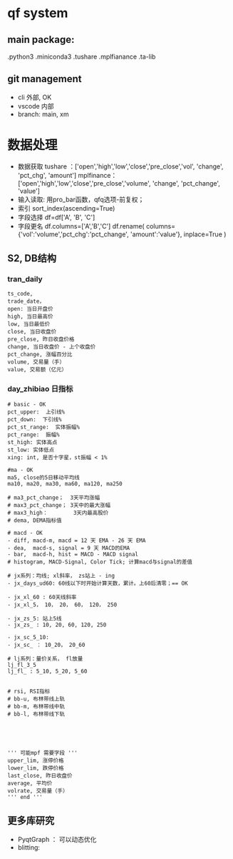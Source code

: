 # qf system

## main package:

.python3
.miniconda3
.tushare
.mplfianance
.ta-lib

## git management
- cli 外部, OK
- vscode 内部
- branch: main, xm


# 数据处理

- 数据获取
    tushare   ：['open','high','low','close','pre_close','vol',    'change', 'pct_chg',    'amount']
    mplfinance：['open','high','low','close','pre_close','volume', 'change', 'pct_change', 'value']
- 输入读取: 
    用pro_bar函数，qfq选项-前复权；
- 索引
    sort_index(ascending=True)
- 字段选择
    df=df['A', 'B', 'C']
- 字段更名
    df.columns=['A','B','C']
    df.rename( columns={'vol':'volume','pct_chg':'pct_change', 'amount':'value'}, inplace=True  )

## S2, DB结构

### tran_daily

    ts_code, 
    trade_date， 
    open: 当日开盘价 
    high, 当日最高价
    low, 当日最低价 
    close, 当日收盘价 
    pre_close, 昨日收盘价格
    change, 当日收盘价 - 上个收盘价
    pct_change, 涨幅百分比
    volume, 交易量（手） 
    value, 交易额（亿元） 

### day_zhibiao 日指标

    # basic - OK
    pct_upper:  上引线%
    pct_down:  下引线%
    pct_st_range:  实体振幅%
    pct_range:  振幅%
    st_high: 实体高点
    st_low: 实体低点
    xing: int, 是否十字星，st振幅 < 1%

    #ma - OK
    ma5, close的5日移动平均线 
    ma10, ma20, ma30, ma60, ma120, ma250

    # ma3_pct_change；  3天平均涨幅
    # max3_pct_change； 3天中的最大涨幅
    # max3_high：        3天内最高股价
    # dema, DEMA指标值 
    
    # macd - OK
    - diff, macd-m, macd = 12 天 EMA - 26 天 EMA
    - dea,  macd-s, signal = 9 天 MACD的EMA
    - bar,  macd-h, hist = MACD - MACD signal
    # histogram, MACD-Signal, Color Tick; 计算macd与signal的差值

    # jx系列：均线; xl斜率， zs站上 - ing
    - jx_days_ud60: 60线以下时开始计算天数，累计。上60后清零；== OK
    
    - jx_xl_60 : 60天线斜率 
    - jx_xl_5， 10， 20， 60， 120， 250

    - jx_zs_5: 站上5线
    - jx_zs_ : 10, 20, 60, 120, 250

    - jx_sc_5_10:
    - jx_sc_ ： 10_20， 20_60

    # lj系列：量价关系， fl放量
    lj_fl_3_5
    lj_fl_ : 5_10, 5_20, 5_60 


    # rsi, RSI指标 
    # bb-u, 布林带线上轨 
    # bb-m, 布林带线中轨
    # bb-l, 布林带线下轨





    ''' 可能mpf 需要字段 '''
    upper_lim, 涨停价格 
    lower_lim, 跌停价格 
    last_close, 昨日收盘价 
    average, 平均价 
    volrate, 交易量（手） 
    ''' end '''


## 更多库研究

- PyqtGraph ： 可以动态优化
- blitting: 


